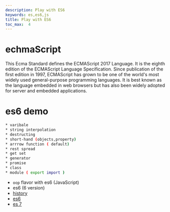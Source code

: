 ```yaml
---
description: Play with ES6
keywords: es,es6,js
title: Play with ES6
toc_max:  4
---
```


# echmaScript

This Ecma Standard defines the ECMAScript 2017 Language. It is the eighth edition of the ECMAScript Language Specification. Since publication of the first edition in 1997, ECMAScript has grown to be one of the world's most widely used general-purpose programming languages. It is best known as the language embedded in web browsers but has also been widely adopted for server and embedded applications.

# es6 demo

```bash
* varibale 
* string interpolation
* destructing
* short-hand (objects,property)
* arrrow function ( default)
* rest spread
* get set
* generator
* promise
* class
* module ( export import )
```

* `oop` flavor with es6 (JavaScript)
* es6 (6 version)
* [history](https://codeburst.io/javascript-wtf-is-es6-es8-es-2017-ecmascript-dca859e4821c)
* [es6](https://www.ecma-international.org/ecma-262/6.0/)
* [es 7](http://ecma-international.org/ecma-262/7.0/)
